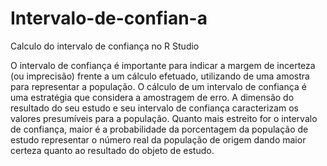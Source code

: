 # Intervalo-de-confian-a
Calculo do intervalo de confiança no R Studio

O intervalo de confiança é importante para indicar a margem de incerteza (ou imprecisão) frente a um cálculo efetuado, utilizando de uma amostra para representar a população.
O cálculo de um intervalo de confiança é uma estratégia que considera a amostragem de erro.
A dimensão do resultado do seu estudo e seu intervalo de confiança caracterizam os valores presumíveis para a população.
Quanto mais estreito for o intervalo de confiança, maior é a probabilidade da porcentagem da população de estudo representar o número real da população de origem dando maior certeza quanto ao resultado do objeto de estudo.
